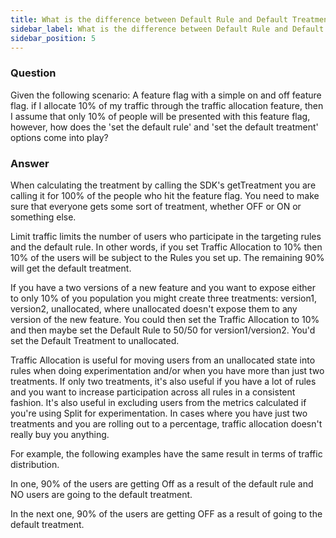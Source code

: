 ```yaml
---
title: What is the difference between Default Rule and Default Treatment?
sidebar_label: What is the difference between Default Rule and Default Treatment?
sidebar_position: 5
---
```


<p>
  <button hidden style={{borderRadius:'8px', border:'1px', fontFamily:'Courier New', fontWeight:'800', textAlign:'left'}}> help.split.io link: https://help.split.io/hc/en-us/articles/360046839932-What-is-the-difference-between-Default-Rule-and-Default-Treatment </button>
</p>

### Question

Given the following scenario: A feature flag with a simple on and off feature flag. if I allocate 10% of my traffic through the traffic allocation feature, then I assume that only 10% of people will be presented with this feature flag, however, how does the 'set the default rule' and 'set the default treatment' options come into play?

### Answer

When calculating the treatment by calling the SDK's getTreatment you are calling it for 100% of the people who hit the feature flag.  You need to make sure that everyone gets some sort of treatment, whether OFF or ON or something else.  

Limit traffic limits the number of users who participate in the targeting rules and the default rule.  In other words, if you set Traffic Allocation to 10% then 10% of the users will be subject to the Rules you set up.  The remaining 90% will get the default treatment.

If you have a two versions of a new feature and you want to expose either to only 10% of you population you might create three treatments: version1, version2, unallocated, where unallocated doesn't expose them to any version of the new feature.  You could then set the Traffic Allocation to 10% and then maybe set the Default Rule to 50/50 for version1/version2.  You'd set the Default Treatment to unallocated.


Traffic Allocation is useful for moving users from an unallocated state into rules when doing experimentation and/or when you have more than just two treatments.  If only two treatments, it's also useful if you have a lot of rules and you want to increase participation across all rules in a consistent fashion.  It's also useful in excluding users from the metrics calculated if you're using Split for experimentation.  In cases where you have just two treatments and you are rolling out to a percentage, traffic allocation doesn't really buy you anything.

For example, the following examples have the same result in terms of traffic distribution. 

In one, 90% of the users are getting Off as a result of the default rule and NO users are going to the default treatment.

In the next one, 90% of the users are getting OFF as a result of going to the default treatment.